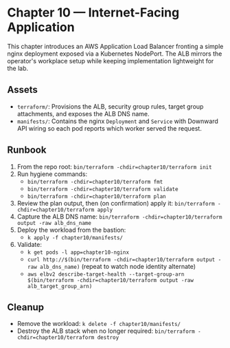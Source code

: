 # Chapter 10 — Internet-Facing Application

This chapter introduces an AWS Application Load Balancer fronting a simple nginx deployment exposed via a Kubernetes NodePort. The ALB mirrors the operator's workplace setup while keeping implementation lightweight for the lab.

## Assets
- `terraform/`: Provisions the ALB, security group rules, target group attachments, and exposes the ALB DNS name.
- `manifests/`: Contains the nginx `Deployment` and `Service` with Downward API wiring so each pod reports which worker served the request.

## Runbook
1. From the repo root: `bin/terraform -chdir=chapter10/terraform init`
2. Run hygiene commands:
   - `bin/terraform -chdir=chapter10/terraform fmt`
   - `bin/terraform -chdir=chapter10/terraform validate`
   - `bin/terraform -chdir=chapter10/terraform plan`
3. Review the plan output, then (on confirmation) apply it: `bin/terraform -chdir=chapter10/terraform apply`
4. Capture the ALB DNS name: `bin/terraform -chdir=chapter10/terraform output -raw alb_dns_name`
5. Deploy the workload from the bastion:
   - `k apply -f chapter10/manifests/`
6. Validate:
   - `k get pods -l app=chapter10-nginx`
   - `curl http://$(bin/terraform -chdir=chapter10/terraform output -raw alb_dns_name)` (repeat to watch node identity alternate)
   - `aws elbv2 describe-target-health --target-group-arn $(bin/terraform -chdir=chapter10/terraform output -raw alb_target_group_arn)`

## Cleanup
- Remove the workload: `k delete -f chapter10/manifests/`
- Destroy the ALB stack when no longer required: `bin/terraform -chdir=chapter10/terraform destroy`
